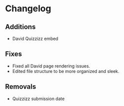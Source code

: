 # Changelog

## Additions

- David Quizzizz embed

## Fixes

- Fixed all David page rendering issues.
- Edited file structure to be more organized and sleek.

## Removals

- Quizzizz submission date
